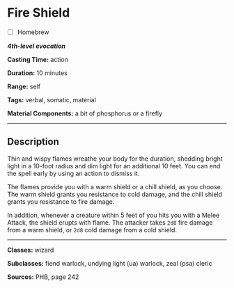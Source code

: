 # Fire Shield

- [ ] Homebrew

***4th-level evocation***

**Casting Time:** action

**Duration:** 10 minutes

**Range:** self

**Tags:** verbal, somatic, material

**Material Components:** a bit of phosphorus or a firefly

---

## Description
Thin and wispy flames wreathe your body for the duration, shedding bright light in a 10-foot radius and dim light for an additional 10 feet.
You can end the spell early by using an action to dismiss it.

The flames provide you with a warm shield or a chill shield, as you choose.
The warm shield grants you resistance to cold damage, and the chill shield grants you resistance to fire damage.

In addition, whenever a creature within 5 feet of you hits you with a Melee Attack, the shield erupts with flame.
The attacker takes `2d8` fire damage from a warm shield, or `2d8` cold damage from a cold shield.

---

**Classes:** wizard

**Subclasses:** fiend warlock, undying light (ua) warlock, zeal (psa) cleric

**Sources:** PHB, page 242
